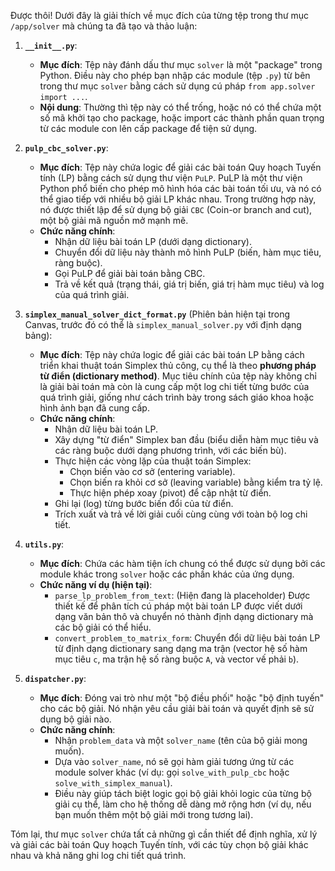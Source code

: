 Được thôi! Dưới đây là giải thích về mục đích của từng tệp trong thư mục `/app/solver` mà chúng ta đã tạo và thảo luận:

1.  **`__init__.py`**:
    * **Mục đích**: Tệp này đánh dấu thư mục `solver` là một "package" trong Python. Điều này cho phép bạn nhập các module (tệp `.py`) từ bên trong thư mục `solver` bằng cách sử dụng cú pháp `from app.solver import ...`.
    * **Nội dung**: Thường thì tệp này có thể trống, hoặc nó có thể chứa một số mã khởi tạo cho package, hoặc import các thành phần quan trọng từ các module con lên cấp package để tiện sử dụng.

2.  **`pulp_cbc_solver.py`**:
    * **Mục đích**: Tệp này chứa logic để giải các bài toán Quy hoạch Tuyến tính (LP) bằng cách sử dụng thư viện `PuLP`. PuLP là một thư viện Python phổ biến cho phép mô hình hóa các bài toán tối ưu, và nó có thể giao tiếp với nhiều bộ giải LP khác nhau. Trong trường hợp này, nó được thiết lập để sử dụng bộ giải `CBC` (Coin-or branch and cut), một bộ giải mã nguồn mở mạnh mẽ.
    * **Chức năng chính**:
        * Nhận dữ liệu bài toán LP (dưới dạng dictionary).
        * Chuyển đổi dữ liệu này thành mô hình PuLP (biến, hàm mục tiêu, ràng buộc).
        * Gọi PuLP để giải bài toán bằng CBC.
        * Trả về kết quả (trạng thái, giá trị biến, giá trị hàm mục tiêu) và log của quá trình giải.

3.  **`simplex_manual_solver_dict_format.py`** (Phiên bản hiện tại trong Canvas, trước đó có thể là `simplex_manual_solver.py` với định dạng bảng):
    * **Mục đích**: Tệp này chứa logic để giải các bài toán LP bằng cách triển khai thuật toán Simplex thủ công, cụ thể là theo **phương pháp từ điển (dictionary method)**. Mục tiêu chính của tệp này không chỉ là giải bài toán mà còn là cung cấp một log chi tiết từng bước của quá trình giải, giống như cách trình bày trong sách giáo khoa hoặc hình ảnh bạn đã cung cấp.
    * **Chức năng chính**:
        * Nhận dữ liệu bài toán LP.
        * Xây dựng "từ điển" Simplex ban đầu (biểu diễn hàm mục tiêu và các ràng buộc dưới dạng phương trình, với các biến bù).
        * Thực hiện các vòng lặp của thuật toán Simplex:
            * Chọn biến vào cơ sở (entering variable).
            * Chọn biến ra khỏi cơ sở (leaving variable) bằng kiểm tra tỷ lệ.
            * Thực hiện phép xoay (pivot) để cập nhật từ điển.
        * Ghi lại (log) từng bước biến đổi của từ điển.
        * Trích xuất và trả về lời giải cuối cùng cùng với toàn bộ log chi tiết.

4.  **`utils.py`**:
    * **Mục đích**: Chứa các hàm tiện ích chung có thể được sử dụng bởi các module khác trong `solver` hoặc các phần khác của ứng dụng.
    * **Chức năng ví dụ (hiện tại)**:
        * `parse_lp_problem_from_text`: (Hiện đang là placeholder) Được thiết kế để phân tích cú pháp một bài toán LP được viết dưới dạng văn bản thô và chuyển nó thành định dạng dictionary mà các bộ giải có thể hiểu.
        * `convert_problem_to_matrix_form`: Chuyển đổi dữ liệu bài toán LP từ định dạng dictionary sang dạng ma trận (vector hệ số hàm mục tiêu `c`, ma trận hệ số ràng buộc `A`, và vector vế phải `b`).

5.  **`dispatcher.py`**:
    * **Mục đích**: Đóng vai trò như một "bộ điều phối" hoặc "bộ định tuyến" cho các bộ giải. Nó nhận yêu cầu giải bài toán và quyết định sẽ sử dụng bộ giải nào.
    * **Chức năng chính**:
        * Nhận `problem_data` và một `solver_name` (tên của bộ giải mong muốn).
        * Dựa vào `solver_name`, nó sẽ gọi hàm giải tương ứng từ các module solver khác (ví dụ: gọi `solve_with_pulp_cbc` hoặc `solve_with_simplex_manual`).
        * Điều này giúp tách biệt logic gọi bộ giải khỏi logic của từng bộ giải cụ thể, làm cho hệ thống dễ dàng mở rộng hơn (ví dụ, nếu bạn muốn thêm một bộ giải mới trong tương lai).

Tóm lại, thư mục `solver` chứa tất cả những gì cần thiết để định nghĩa, xử lý và giải các bài toán Quy hoạch Tuyến tính, với các tùy chọn bộ giải khác nhau và khả năng ghi log chi tiết quá trình.